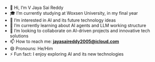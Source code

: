 - 👋 Hi, I’m V Jaya Sai Reddy
- 🎓 I’m currently studying at Woxsen University, in my final year
- 👀 I’m interested in AI and its future technology ideas
- 🌱 I’m currently learning about AI agents and LLM working structure
- 💞️ I’m looking to collaborate on AI-driven projects and innovative tech solutions
- 📫 How to reach me: **jayasaireddy2005@icloud.com**
- 😄 Pronouns: He/Him
- ⚡ Fun fact: I enjoy exploring AI and its new technologies
